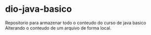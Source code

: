 # dio-java-basico
Repositorio para armazenar todo o conteudo do curso de java basico
Alterando o conteudo de um arquivo de forma local. 

